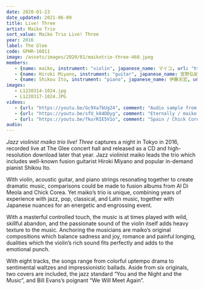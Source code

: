 ```yaml
---
date: 2020-01-23
date_updated: 2021-06-09
title: Live! Three
artist: Maiko Trio
sort_value: Maiko Trio Live! Three
year: 2016
label: The Glee
code: GPHR-16011
image: /assets/images/2020/01/maikotrio-three-460.jpeg
members:
   - {name: maiko, instrument: "violin", japanese_name: マイコ, url: "https://jvmaiko.com/"}
   - {name: Hiroki Miyano, instrument: "guitar", japanese_name: 宮野弘紀, url: "https://ameblo.jp/hiroki-miyano/"}
   - {name: Shikou Ito, instrument: "piano", japanese_name: 伊藤志宏, url: "https://www.shikoupf.com/"}
images:
   - L1220314-1024.jpg
   - L1220317-1024.JPG
videos: 
   - {url: "https://youtu.be/Gc9Xa7bUg24", comment: "Audio sample from “Three”, the final track on this album"}
   - {url: "https://youtu.be/sfU_k84DDyg", comment: "Eternally / maiko trio / Jazz live"}
   - {url: "https://youtu.be/fkurRIE5V1o", comment: "Spain / Chick Corea : maiko jazz violin live!"}
audio:
---
```

*Jazz violinist maiko trio live! Three* captures a night in Tokyo in 2016, recorded live at The Glee concert hall and released as a CD and high-resolution download later that year. Jazz violinist maiko leads the trio which includes well-known fusion guitarist Hiroki Miyano and popular in-demand pianist Shikou Ito.

With violin, acoustic guitar, and piano strings resonating together to create dramatic music, comparisons could be made to fusion albums from Al Di Meola and Chick Corea. Yet maiko’s trio is unique, combining years of experience with jazz, pop, classical, and Latin music, together with Japanese nuances for an energetic and engrossing event.

With a masterful controlled touch, the music is at times played with wild, skillful abandon, and the passionate sound of the violin itself adds heavy texture to the music. Anchoring the musicians are maiko’s original compositions which balance sadness and joy, romance and painful longing, dualities which the violin’s rich sound fits perfectly and adds to the emotional punch.

With eight tracks, the songs range from colorful uptempo drama to sentimental waltzes and impressionistic ballads. Aside from six originals, two covers are included, the jazz standard “You and the Night and the Music”, and Bill Evans’s poignant “We Will Meet Again”.


